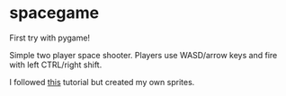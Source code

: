 # spacegame

First try with pygame!

Simple two player space shooter. Players use WASD/arrow keys and fire with left CTRL/right shift.

I followed [this](https://www.youtube.com/watch?v=jO6qQDNa2UY) tutorial but created my own sprites.